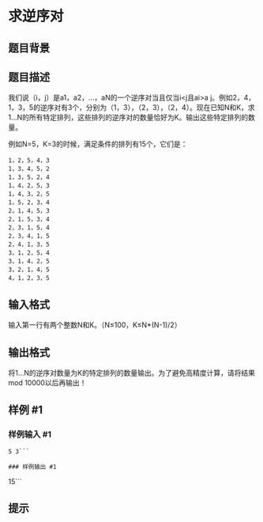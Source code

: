 # 求逆序对

## 题目背景



## 题目描述

我们说（i，j）是a1，a2，…，aN的一个逆序对当且仅当i<j且ai>a j。例如2，4，1，3，5的逆序对有3个，分别为（1，3），（2，3），（2，4）。现在已知N和K，求1…N的所有特定排列，这些排列的逆序对的数量恰好为K。输出这些特定排列的数量。

例如N=5，K=3的时候，满足条件的排列有15个，它们是：

```
1，2，5，4，3    
1，3，4，5，2   
1，3，5，2，4   
1，4，2，5，3   
1，4，3，2，5   
1，5，2，3，4   
2，1，4，5，3   
2，1，5，3，4   
2，3，1，5，4   
2，3，4，1，5
2，4，1，3，5    
3，1，2，5，4   
3，1，4，2，5   
3，2，1，4，5   
4，1，2，3，5
```


## 输入格式

输入第一行有两个整数N和K。（N≤100，K≤N\*(N-1)/2）


## 输出格式

将1…N的逆序对数量为K的特定排列的数量输出。为了避免高精度计算，请将结果mod 10000以后再输出！


## 样例 #1

### 样例输入 #1
```
5 3```

### 样例输出 #1

```
15```

## 提示



